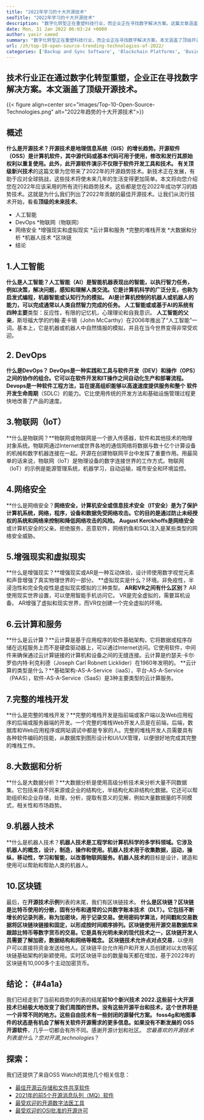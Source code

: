 ```yaml
---
title: "2022年学习的十大开源技术" 
seoTitle: "2022年学习的十大开源技术" 
description: "数字化转型正在重塑科技行业，而企业正在寻找数字解决方案。这篇文章涵盖了顶级开源技术" 
date: Mon, 31 Jan 2022 06:03:24 +0000
author: yasir saeed
summary: "数字化转型正在重塑科技行业，而企业正在寻找数字解决方案。本文涵盖了顶级开源技术。" 
url: /zh/top-10-open-source-trending-technologies-of-2022/
categories: ['Backup and Sync Software', 'Blockchain Platforms', 'Business Intelligence Software', 'DevOps', 'Software Development']
---
```


## 技术行业正在通过数字化转型重塑，企业正在寻找数字解决方案。本文涵盖了顶级开源技术。

{{< figure align=center src="images/Top-10-Open-Source-Technologies.png" alt="2022年趋势的十大开源技术">}}


## **概述**
**什么是开源技术？**开源技术是地理信息系统（GIS）的增长趋势。开源软件（OSS）是计算机软件，其中源代码或基本代码可用于使用，修改和发行其原始权利以重复使用。此外，此开源软件演示不仅限于软件开发工具和技术。
有关**顶级新兴技术**的这篇文章为您带来了2022年的开源趋势技术。新技术正在发展，有助于应对全球挑战，这些技术将使未来几年的生活变得更加简单。本文将向您介绍您在2022年应该采用的所有流行和趋势技术。这些都是您在2022年成功学习的趋势技术。这就是为什么我们列出了2022年贡献的最佳开源技术。让我们从流行技术开始，看看**顶级的未来技术**。
  * 人工智能
  * DevOps
  *物联网（物联网）
  * 网络安全
  *增强现实和虚拟现实
  *云计算和服务
  *完整的堆栈开发
  *大数据和分析
  *机器人技术
  *区块链
  * 结论

## 1.人工智能
**什么是人工智能？**人工智能（AI）是智能机器表现出的智能，以执行智力任务，例如决策，解决问题，感知和理解人类交流。它是计算机科学的广泛分支，也称为启发式编程，机器智能或认知行为的模拟。 AI是计算机控制的机器人或机器人的能力，可以完成通常以人类自然智力完成的任务。
人工智能**或或基于AI的系统有四种主要**类型：反应性，有限的记忆机，心理理论和自我意识。 **人工智能的父亲**，斯坦福大学的约翰·麦卡锡（John McCarthy）在2006年推出了“人工智能”一词。基本上，它是机器或机器人中自然情报的模拟，并且在当今世界变得非常受欢迎。

## 2. DevOps
**什么是DevOps？ **DevOps是一种实践和工具与软件开发（DEV）和操作（OPS）之间的协作的组合。它可以在软件开发和IT操作之间自动化生产和部署流程。Devops是一种软件工程方法，旨在提高组织能够以高速速度提供服务和整个** 软件开发生命周期**（SDLC）的能力。它比使用传统的开发方法和基础设施管理过程更快地改善了产品的速度。

## 3.物联网（IoT）
**什么是物联网？**物联网或物联网是一个嵌入传感器，软件和其他技术的物理对象系统。物联网通过Internet或世界各地的通信网络将数据与数十亿个计算设备的机械和数字机器连接在一起。开源在创建物联网平台中发挥了重要作用。用最简单的话来说，物联网（IoT）是物理设备的数字连接世界的工作方式。物联网（IoT）的示例是能源管理系统，机器学习，自动运输，城市安全和环境监控。

## 4.网络安全
**什么是网络安全？**网络安全，计算机安全或信息技术安全（IT安全）是为了保护计算机系统，网络，程序，设备和数据免受网络攻击。它的目的是通过防止未经授权的系统和网络来控制和降低网络攻击的风险。 August Kerckhoffs是网络安全**或计算机安全的父亲。拒绝服务，恶意软件，网络钓鱼和SQL注入是某些类型的网络安全威胁。

## 5.增强现实和虚拟现实
**什么是增强现实？**增强现实或AR是一种互动体验，设计师使用数字视觉元素和声音增强了真实物理世界的一部分。
**虚拟现实是什么？环境。非免疫性，半浸泡性和完全免疫性是虚拟现实模拟的三种类型。
 **AR和VR之间有什么区别？**  AR使用现实世界设置，可以使用智能手机访问它。 VR是完全虚拟的，需要耳机设备。 AR增强了虚拟和现实世界，而VR仅创建一个完全虚拟的环境。

## 6.云计算和服务
**什么是云计算？**云计算是基于应用程序的软件基础架构，它将数据或程序存储在远程服务上而不是硬盘驱动器上，可以通过Internet访问。它使用软件，中间件来确保通过云计算链接的计算机和设备之间的无缝连接。云计算是约瑟夫·卡尔·罗伯内特·利克利德（Joseph Carl Robnett Licklider）在1960年发明的。
**云计算的类型是什么？**基础架构-AS-A-Service（iaaS），平台-AS-A-Service（PAAS），软件-AS-A-Service（SaaS）是3种主要类型的云计算服务。

## 7.完整的堆栈开发
**什么是完整的堆栈开发？**完整的堆栈开发是指前端或客户端以及Web应用程序的后端或服务器端的开发。一个完整的堆栈Web开发人员是在前端，后端，数据库和Web应用程序或网站调试中都是专家的人。完整的堆栈开发人员需要具有各种软件编码的技能，从数据库到图形设计和UI/UX管理，以便很好地完成其完整的堆栈工作。

## 8.大数据和分析
**什么是大数据分析？**大数据分析是使用高级分析技术来分析大量不同数据集。它包括来自不同来源或企业的结构化，半结构化和非结构化数据。它还可以帮助组织和企业存储，处理，分析，提取有意义的见解，例如大量数据量的不同模式，相关性和市场趋势。

## 9.机器人技术
**什么是机器人技术？**机器人技术是工程学和计算机科学的多学科领域。它涉及机器人的概念，设计，制造，操作和使用。机器人技术用于收集数据，运动，操纵，移动性，学习和智能，以改善物联网服务。机器人技术的**目标是设计，建造和使用可以帮助和帮助人类的机器人。

## 10.区块链
最后，在**开源技术示例**列表的末尾，我们有区块链技术。
**什么是区块链？**区块链是比特币使用的分散，固有分布和通常的公共数字账本技术（DLT）。它包括不断增长的记录列表，称为加密块，用于记录交易。使用密码学算法，时间戳和交易数据将区块链块链接和固定，以形成按时间顺序排列。区块链使用开源交易数据库来跟踪比特币等数字货币的交易。它是具有光明未来的现代技术之一，区块链开发人员需要了解加密，数据结构和网络等概念。
区块链技术允许**点对点交易**，以便用户可以直接将资金发送给他人。区块链平台允许用户和开发人员创建对以太坊等区块链基础架构的新颖使用。实时区块链平台的数量每天都在增加，基于2022年的区块链有10,000多个主动加密货币。

## **结论：**   {#4a1a}
我们已经走到了当前和趋势的列表的结尾**前10个新兴技术 **2022.这些前十大开源技术已经极大地改变了我们周围的世界。没有这些开源平台和技术，这个世界将是一个非常不同的地方。这些自由技术有一些封闭的源替代方案。 foss4g和地图事件的状态是有机会了解有关软件开源需求的更多信息。如果没有不断发展的**  OSS开源软件**，几乎一切都会有所不同。感谢开源计划和社区。
_您最喜欢的开源技术列表是什么？您对开源_technologies_？

## 探索：
我们还提供了来自OSS Watch的其他几个相关信息：
  * [最佳开源云存储和文件共享软件][2]
  * [2021年的前5个开源消息队列（MQ）软件][3]
  * [最受欢迎的开源数字法医工具][4]
  * [最受欢迎的OSI批准的开源许可][5]

  
[1]: mailto:yasir.saeed@aspose.com
[2]: https://products.containerize.com/backup-and-sync/
[3]: https://blog.containerize.com/message-queue-software/top-5-open-source-message-queue-software-in-2021/
[4]: https://blog.containerize.com/digital-forensic-tools/top-5-open-source-digital-forensic-tools-in-2021/
[5]: https://blog.containerize.com/licenses-standards/top-5-most-popular-osi-approved-open-source-licenses-of-2021/
